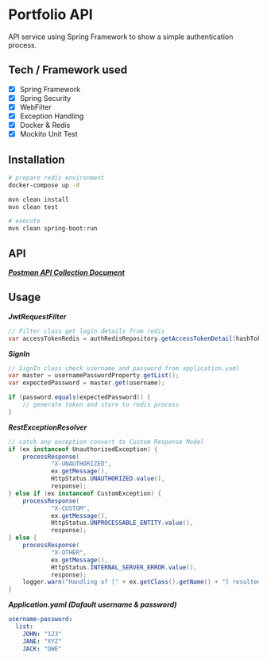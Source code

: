 # Portfolio API
API service using Spring Framework to show a simple authentication process.

## Tech / Framework used
- [x] Spring Framework
- [x] Spring Security
- [x] WebFilter 
- [x] Exception Handling
- [x] Docker & Redis
- [x] Mockito Unit Test

## Installation
```bash
# prepare redis environment
docker-compose up -d

mvn clean install
mvn clean test

# execute
mvn clean spring-boot:run
```

## API 
___[Postman API Collection Document](https://documenter.getpostman.com/view/12110481/UVsMukcU)___

## Usage
___JwtRequestFilter___
```java
// Filter class get login details from redis
var accessTokenRedis = authRedisRepository.getAccessTokenDetail(hashToken);
```
___SignIn___
```java
// SignIn class check username and password from application.yaml
var master = usernamePasswordProperty.getList();
var expectedPassword = master.get(username);

if (password.equals(expectedPassword)) {
    // generate token and store to redis process
}
```
___RestExceptionResolver___
```java
// catch any exception convert to Custom Response Model
if (ex instanceof UnauthorizedException) {
    processResponse(
            "X-UNAUTHORIZED",
            ex.getMessage(),
            HttpStatus.UNAUTHORIZED.value(),
            response);
} else if (ex instanceof CustomException) {
    processResponse(
            "X-CUSTOM",
            ex.getMessage(),
            HttpStatus.UNPROCESSABLE_ENTITY.value(),
            response);
} else {
    processResponse(
            "X-OTHER",
            ex.getMessage(),
            HttpStatus.INTERNAL_SERVER_ERROR.value(),
            response);
    logger.warn("Handling of [" + ex.getClass().getName() + "] resulted in Exception", ex);
}
```
___Application.yaml (Dafault username & password)___
```yaml
username-password:
  list:
    JOHN: "123"
    JANE: "XYZ"
    JACK: "QWE"
```